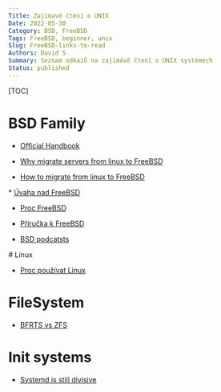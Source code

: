 ```yaml
---
Title: Zajímavé čtení o UNIX
Date: 2022-05-30
Category: BSD, FreeBSD
Tags: FreeBSD, beginner, unix
Slug: FreeBSD-links-to-read
Authors: David S
Summary: Seznam odkazů na zajimávě čtení o UNIX systémech
Status: published
---
```


[TOC]

# BSD Family

* [Official Handbook](https://docs.freebsd.org/en/books/handbook/)

* [Why migrate servers from linux to FreeBSD](https://it-notes.dragas.net/2022/01/24/why-were-migrating-many-of-our-servers-from-linux-to-freebsd/)

* [How to migrate from linux to FreeBSD](https://it-notes.dragas.net/2022/02/05/how-we-are-migrating-many-of-our-servers-from-linux-to-freebsd-part-1-system-and-jails-setup/)

* [Úvaha nad FreeBSD](https://www.heronovo.cz/freebsd-vlastne-jen-jina-distribuce/)

* [Proc FreeBSD](https://vsaha.cz/blog/technicke/freebsd-proc)

* [Příručka k FreeBSD](https://vsaha.cz/blog/technicke/freebsd-martasova-prirucka)

* [BSD podcatsts](https://www.bsdnow.tv/episodes)

# Linux

* [Proc používat Linux](https://www.heronovo.cz/proc-pouzivam-linux/)

# FileSystem

* [BFRTS vs ZFS](https://www.heronovo.cz/proc-btrfs-proc-ne-zfs/)

# Init systems

* [Systemd is still divisive](https://www.howtogeek.com/675569/why-linuxs-systemd-is-still-divisive-after-all-these-years/)